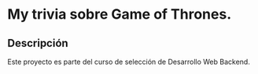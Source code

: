 # My trivia sobre Game of Thrones.

## Descripción
Este proyecto es parte del curso de selección de Desarrollo Web Backend.